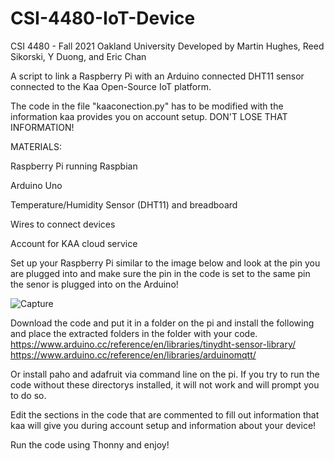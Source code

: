 # CSI-4480-IoT-Device
CSI 4480 - Fall 2021 Oakland University
Developed by Martin Hughes, Reed Sikorski, Y Duong, and Eric Chan

A script to link a Raspberry Pi with an Arduino connected DHT11 sensor connected to the Kaa Open-Source IoT platform.

The code in the file "kaaconection.py" has to be modified with the information kaa provides you on account setup. DON'T LOSE THAT INFORMATION!

MATERIALS:

Raspberry Pi running Raspbian

Arduino Uno

Temperature/Humidity Sensor (DHT11) and breadboard

Wires to connect devices

Account for KAA cloud service 



Set up your Raspberry Pi similar to the image below and look at the pin you are plugged into and make sure the pin in the code is set to the same pin the senor is plugged into on the Arduino!

![Capture](https://user-images.githubusercontent.com/60445081/144125723-61af448d-efb9-4274-8f15-ed3a1010cd87.PNG)

Download the code and put it in a folder on the pi and install the following and place the extracted folders in the folder with your code. 
https://www.arduino.cc/reference/en/libraries/tinydht-sensor-library/
https://www.arduino.cc/reference/en/libraries/arduinomqtt/

Or install paho and adafruit via command line on the pi. If you try to run the code without these directorys installed, it will not work and will prompt you to do so.

Edit the sections in the code that are commented to fill out information that kaa will give you during account setup and information about your device!

Run the code using Thonny and enjoy!
